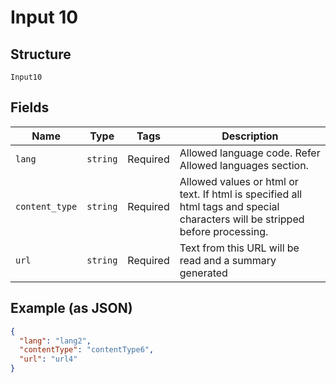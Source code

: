 
# Input 10

## Structure

`Input10`

## Fields

| Name | Type | Tags | Description |
|  --- | --- | --- | --- |
| `lang` | `string` | Required | Allowed language code. Refer Allowed languages section. |
| `content_type` | `string` | Required | Allowed values or html or text. If html is specified all html tags and special characters will be stripped before processing. |
| `url` | `string` | Required | Text from this URL will be read and a summary generated |

## Example (as JSON)

```json
{
  "lang": "lang2",
  "contentType": "contentType6",
  "url": "url4"
}
```

